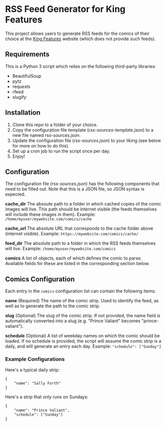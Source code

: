 # RSS Feed Generator for King Features

This project allows users to generate RSS feeds for the comics of their choice
at the [King Features](http://kingfeatures.com/) website (which does not
provide such feeds).

## Requirements

This is a Python 3 script which relies on the following third-party libraries:

* BeautifulSoup
* pytz
* requests
* rfeed
* slugify

## Installation

1. Clone this repo to a folder of your choice.
2. Copy the configuration file template (_rss-sources-template.json_) to a new
file named _rss-sources.json_.
3. Update the configuration file (_rss-sources.json_) to your liking (see below
for more on how to do this).
4. Set up a cron job to run the script once per day.
5. Enjoy!

## Configuration

The configuration file (_rss-sources.json_) has the following components that
need to be filled out. Note that this is a JSON file, so JSON syntax is
expected.

**cache_dir**
The absoute path to a folder in which cached copies of the comic images will
live. This path should be internet visible (the feeds themselves will include
these images in them). Example: `/home/myuser/mywebsite.com/comics/cache`

**cache_url**
The absolute URL that corresponds to the cache folder above (internet visible).
Example: `https://mywebsite.com/comics/cache/`

**feed_dir**
The absolute path to a folder in which the RSS feeds themselves will live.
Example: `/home/myuser/mywebsite.com/comics`

**comics**
A list of objects, each of which defines the comic to parse. Available fields
for these are listed in the corresponding section below.

## Comics Configuration

Each entry in the `comics` configuration list can contain the following items:

**name** (Required)
The name of the comic strip. Used to identify the feed, as well as to generate
the path to the comic strip.

**slug** (Optional)
The slug of the comic strip. If not provided, the name field is automatically
converted into a slug (e.g. "Prince Valiant" becomes "prince-valiant").

**schedule** (Optional)
A list of weekday names on which the comic should be loaded. If no schedule is
provided, the script will assume the comic strip is a daily, and will generate
an entry each day. Example: `"schedule": ["Sunday"]`

### Example Configurations

Here's a typical daily strip:

    {
    	"name": "Sally Forth"
    }

Here's a strip that only runs on Sundays:

	{
		"name": "Prince Valiant",
		"schedule": ["Sunday"]
	}
